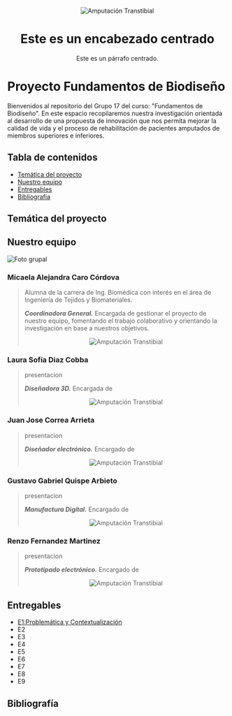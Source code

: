 <p align="center">
<img src="https://github.com/micaelaacc/Proyecto_FunBio/blob/401cbbcf2058a27c6ce29f1625b137dc86382f47/Im%C3%A1genes/PUCP-UPCH.png" alt="Amputación Transtibial" />
</p>

<div style="text-align: center;">
  <h1>Este es un encabezado centrado</h1>
  <p>Este es un párrafo centrado.</p>
</div>

# Proyecto Fundamentos de Biodiseño
Bienvenidos al repositorio del Grupo 17 del curso: "Fundamentos de Biodiseño". En este espacio recopilaremos nuestra investigación orientada al desarrollo de una propuesta de innovación 
que nos permita mejorar la calidad de vida y el proceso de rehabilitación de pacientes amputados de miembros superiores e inferiores.

## Tabla de contenidos
- [Temática del proyecto](https://github.com/micaelaacc/Proyecto_FunBio#tem%C3%A1tica-del-proyecto)
- [Nuestro equipo](https://github.com/micaelaacc/Proyecto_FunBio/blob/main/README.md#nuestro-equipo)
- [Entregables](https://github.com/micaelaacc/Proyecto_FunBio/blob/main/README.md#entregables)
- [Bibliografía](https://github.com/micaelaacc/Proyecto_FunBio/blob/main/README.md#bibliograf%C3%ADa)

## Temática del proyecto

## Nuestro equipo
![Foto grupal](https://github.com/micaelaacc/Proyecto_FunBio/blob/3e8c7941f17ffe40e17ddc3b843d4e84512b5d74/Im%C3%A1genes/FotoEquipo.jpg)

### Micaela Alejandra Caro Córdova
> Alumna de la carrera de Ing. Biomédica con interés en el área de Ingeniería de Tejidos y Biomateriales.
>
> ***Coordinadora General.***
> Encargada de gestionar el proyecto de nuestro equipo, fomentando el trabajo colaborativo y orientando la investigación en base a nuestros objetivos. 
> 
> <p align="center">
> <img src="https://github.com/micaelaacc/Proyecto_FunBio/blob/9d5a2ef1b3ba4b66c1fed07f237fbc0a7f87471f/Im%C3%A1genes/MicaelaCaro.jpg" alt="Amputación Transtibial" />
> </p>


### Laura Sofía Diaz Cobba
> presentacion
>
> ***Diseñadora 3D.***
> Encargada de
> 
> <p align="center">
> <img src="https://github.com/micaelaacc/Proyecto_FunBio/blob/98ab83206090fdcadfd333a53128c7f198ec8cdb/Im%C3%A1genes/LauraDiaz.jpg" alt="Amputación Transtibial" />
> </p>

### Juan Jose Correa Arrieta
> presentacion
>
> ***Diseñador electrónico.***
> Encargado de
> 
> <p align="center">
> <img src="https://github.com/micaelaacc/Proyecto_FunBio/blob/871ea12f26a0870eada641e0b3c39e0055ebaa88/Im%C3%A1genes/JuanCorrea.jpg" alt="Amputación Transtibial" />
> </p>

### Gustavo Gabriel Quispe Arbieto
> presentacion
>
> ***Manufactura Digital.***
> Encargado de
> 
> <p align="center">
> <img src="https://github.com/micaelaacc/Proyecto_FunBio/blob/9f67623575597c3b9c1f09f6ba04b7c3a89aae97/Im%C3%A1genes/GustavoQuispe.jpg" alt="Amputación Transtibial" />
> </p>

### Renzo Fernandez Martinez
> presentacion
>
> ***Prototipado electrónico.***
> Encargado de
> 
> <p align="center">
> <img src="https://github.com/micaelaacc/Proyecto_FunBio/blob/05be8e02e425794016597591efc764f0282b4991/Im%C3%A1genes/RenzoFernandez.jpg" alt="Amputación Transtibial" />
> </p>  


## Entregables
- [E1:Problemática y Contextualización](https://github.com/micaelaacc/Proyecto_FunBio/blob/1ec7285dfbeb0e7ee6c24bd266e0aa4602904272/Entregables/E1%3A%20Problem%C3%A1tica%20y%20contextualizaci%C3%B3n.md)
- E2
- E3
- E4
- E5
- E6
- E7
- E8
- E9
## Bibliografía

